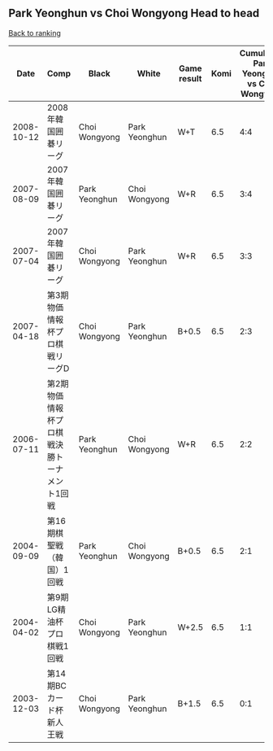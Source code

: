 ## Park Yeonghun vs Choi Wongyong Head to head

[Back to ranking](../../index.md)




| **Date** | **Comp** | **Black** | **White** | **Game result** | **Komi** | **Cumulative Park Yeonghun vs Choi Wongyong** | **Park Yeonghun streak** | **Choi Wongyong streak** | 
| --- | --- | --- | --- | --- | --- | --- | --- | --- |
| 2008-10-12 | 2008年韓国囲碁リーグ | Choi Wongyong | Park Yeonghun | W+T | 6.5 | 4:4 | 1 | 0 | 
| 2007-08-09 | 2007年韓国囲碁リーグ | Park Yeonghun | Choi Wongyong | W+R | 6.5 | 3:4 | 0 | 1 | 
| 2007-07-04 | 2007年韓国囲碁リーグ | Choi Wongyong | Park Yeonghun | W+R | 6.5 | 3:3 | 1 | 0 | 
| 2007-04-18 | 第3期物価情報杯プロ棋戦リーグD | Choi Wongyong | Park Yeonghun | B+0.5 | 6.5 | 2:3 | 0 | 2 | 
| 2006-07-11 | 第2期物価情報杯プロ棋戦決勝トーナメント1回戦 | Park Yeonghun | Choi Wongyong | W+R | 6.5 | 2:2 | 0 | 1 | 
| 2004-09-09 | 第16期棋聖戦（韓国）1回戦 | Park Yeonghun | Choi Wongyong | B+0.5 | 6.5 | 2:1 | 2 | 0 | 
| 2004-04-02 | 第9期LG精油杯プロ棋戦1回戦 | Choi Wongyong | Park Yeonghun | W+2.5 | 6.5 | 1:1 | 1 | 0 | 
| 2003-12-03 | 第14期BCカード杯新人王戦 | Choi Wongyong | Park Yeonghun | B+1.5 | 6.5 | 0:1 | 0 | 1 |




